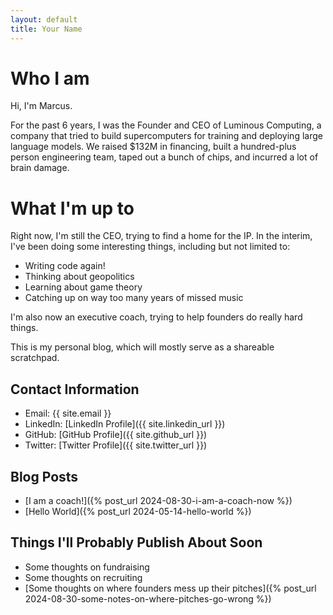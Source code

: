 ```yaml
---
layout: default 
title: Your Name
---
```


# Who I am 
 Hi, I'm Marcus. 
 
 For the past 6 years, I was the Founder and CEO of Luminous Computing, a company that tried to build supercomputers for training and deploying large language models. We raised $132M in financing, built a hundred-plus person engineering team, taped out a bunch of chips, and incurred a lot of brain damage.

# What I'm up to 
Right now, I'm still the CEO, trying to find a home for the IP. In the interim, I've been doing some interesting things, including but not limited to:

- Writing code again!
- Thinking about geopolitics
- Learning about game theory
- Catching up on way too many years of missed music 

I'm also now an executive coach, trying to help founders do really hard things. 

This is my personal blog, which will mostly serve as a shareable scratchpad. 

## Contact Information
- Email: {{ site.email }}
- LinkedIn: [LinkedIn Profile]({{ site.linkedin_url }})
- GitHub: [GitHub Profile]({{ site.github_url }})
- Twitter: [Twitter Profile]({{ site.twitter_url }})

## Blog Posts
- [I am a coach!]({% post_url 2024-08-30-i-am-a-coach-now %})
- [Hello World]({% post_url 2024-05-14-hello-world %})


## Things I'll Probably Publish About Soon
- Some thoughts on fundraising
- Some thoughts on recruiting
- [Some thoughts on where founders mess up their pitches]({% post_url 2024-08-30-some-notes-on-where-pitches-go-wrong %}) 